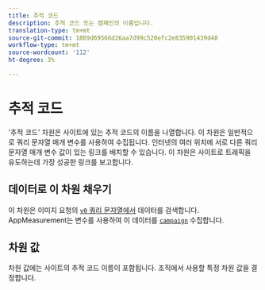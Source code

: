 ```yaml
---
title: 추적 코드
description: 추적 코드 또는 캠페인의 이름입니다.
translation-type: tm+mt
source-git-commit: 1869d69566d26aa7d99c520efc2e835901439d48
workflow-type: tm+mt
source-wordcount: '112'
ht-degree: 3%

---
```



# 추적 코드

&#39;추적 코드&#39; 차원은 사이트에 있는 추적 코드의 이름을 나열합니다. 이 차원은 일반적으로 쿼리 문자열 매개 변수를 사용하여 수집됩니다. 인터넷의 여러 위치에 서로 다른 쿼리 문자열 매개 변수 값이 있는 링크를 배치할 수 있습니다. 이 차원은 사이트로 트래픽을 유도하는데 가장 성공한 링크를 보고합니다.

## 데이터로 이 차원 채우기

이 차원은 이미지 요청의 [`v0` 쿼리 문자열에서](/help/implement/validate/query-parameters.md) 데이터를 검색합니다. AppMeasurement는 변수를 사용하여 이 데이터를 [`campaign`](/help/implement/vars/page-vars/campaign.md) 수집합니다.

## 차원 값

차원 값에는 사이트의 추적 코드 이름이 포함됩니다. 조직에서 사용할 특정 차원 값을 결정합니다.
